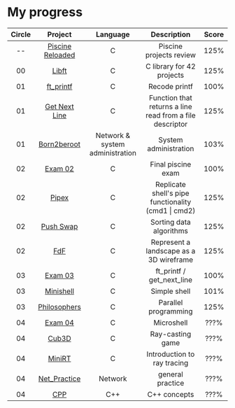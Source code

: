 # My progress
|Circle | Project | Language | Description | Score | 
|:-----:|:-------:|:--------:|:-----------:|:-----:|
|--| [Piscine Reloaded](https://github.com/alex81131/42-Cursus/tree/main/Piscine%20Reloaded) | C | Piscine projects review | 125% |
|00| [Libft](https://github.com/alex81131/42-Cursus/tree/main/Libft) | C | C library for 42 projects | 125% |
|01| [ft_printf](https://github.com/alex81131/42-Cursus/tree/main/ft_printf) | C | Recode printf | 100% |
|01| [Get Next Line](https://github.com/alex81131/42-Cursus/tree/main/get_next_line) | C | Function that returns a line read from a file descriptor | 125% |
|01| [Born2beroot](https://github.com/alex81131/42-Cursus/tree/main/Born2beRoot) | Network & system administration | System administration | 103% |
|02| [Exam 02](https://github.com/alex81131/42-Cursus/tree/main/Exam%20Rank%2002) | C | Final piscine exam  | 100% |
|02| [Pipex](https://github.com/alex81131/42-Cursus/tree/main/pipex) | C | Replicate shell's pipe functionality (cmd1 \| cmd2) | 125% |
|02| [Push Swap](https://github.com/alex81131/42-Cursus/tree/main/push_swap) | C | Sorting data algorithms | 125% |
|02| [FdF](https://github.com/alex81131/42-Cursus/tree/main/FdF) | C | Represent a landscape as a 3D wireframe | 125% |
|03| [Exam 03](https://github.com/alex81131/42-Cursus/tree/main/Exam%20Rank%2003) | C | ft_printf / get_next_line | 100% |
|03| [Minishell](https://github.com/alex81131/Minishell) | C | Simple shell | 101% |
|03| [Philosophers](https://github.com/alex81131/42-Cursus/tree/main/Philosophers) | C | Parallel programming | 125% |
|04| [Exam 04](https://github.com/alex81131/42-Cursus/tree/main/Exam%20Rank%2004) | C | Microshell| ???% |
|04| [Cub3D](https://github.com/alex81131/42-Cursus/tree/main/cub3d) | C | Ray-casting game | ???% |
|04| [MiniRT](https://github.com/alex81131/42-Cursus/tree/main/miniRT) | C | Introduction to ray tracing | ???% |
|04| [Net_Practice](https://github.com/alex81131/42-Cursus/tree/main/Net_Practice) | Network | general practice| ???% |
|04| [CPP](https://github.com/alex81131/42-Cursus/tree/main/CPP) | C++ | C++ concepts | ???% |
